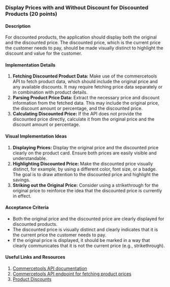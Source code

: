 ### Display Prices with and Without Discount for Discounted Products (20 points)

#### Description

For discounted products, the application should display both the original and the discounted price. The discounted price, which is the current price the customer needs to pay, should be made visually distinct to highlight the discount and value for the customer.

#### Implementation Details

1. **Fetching Discounted Product Data:** Make use of the commercetools API to fetch product data, which should include the original price and any available discounts. It may require fetching price data separately or in combination with product details.
2. **Parsing Product Price Data:** Extract the necessary price and discount information from the fetched data. This may include the original price, the discount amount or percentage, and the discounted price.
3. **Calculating Discounted Price:** If the API does not provide the discounted price directly, calculate it from the original price and the discount amount or percentage.

#### Visual Implementation Ideas

1. **Displaying Prices:** Display the original price and the discounted price clearly on the product card. Ensure both prices are easily visible and understandable.
2. **Highlighting Discounted Price:** Make the discounted price visually distinct, for example, by using a different color, font size, or a badge. The goal is to draw attention to the discounted price and highlight the savings.
3. **Striking out the Original Price:** Consider using a strikethrough for the original price to reinforce the idea that the discounted price is currently in effect.

#### Acceptance Criteria

- Both the original price and the discounted price are clearly displayed for discounted products.
- The discounted price is visually distinct and clearly indicates that it is the current price the customer needs to pay.
- If the original price is displayed, it should be marked in a way that clearly communicates that it is not the current price (e.g., strikethrough).

#### Useful Links and Resources

1. [Commercetools API documentation](https://docs.commercetools.com/api)
2. [Commercetools API endpoint for fetching product prices](https://docs.commercetools.com/api/projects/products#productvariantdraft)
3. [Product Discounts](https://docs.commercetools.com/api/projects/productDiscounts)
